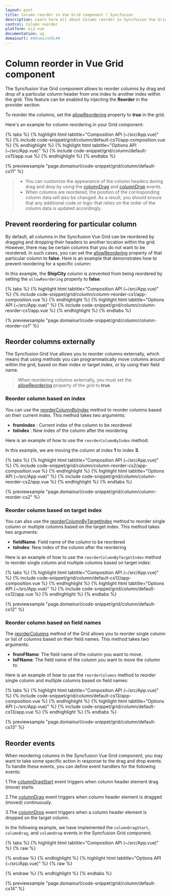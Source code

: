 ```yaml
---
layout: post
title: Column reorder in Vue Grid component | Syncfusion
description: Learn here all about Column reorder in Syncfusion Vue Grid component of Syncfusion Essential JS 2 and more.
control: Column reorder 
platform: ej2-vue
documentation: ug
domainurl: ##DomainURL##
--- 
```


# Column reorder in Vue Grid component

The Syncfusion Vue Grid component allows to reorder columns by drag and drop of a particular column header from one index to another index within the grid. This feature can be enabled by injecting the **Reorder** in the provider section.

To reorder the columns, set the [allowReordering](https://ej2.syncfusion.com/vue/documentation/api/grid/#allowreordering) property to **true** in the grid.

Here's an example for column reordering in your Grid component:

{% tabs %}
{% highlight html tabtitle="Composition API (~/src/App.vue)" %}
{% include code-snippet/grid/column/default-cs11/app-composition.vue %}
{% endhighlight %}
{% highlight html tabtitle="Options API (~/src/App.vue)" %}
{% include code-snippet/grid/column/default-cs11/app.vue %}
{% endhighlight %}
{% endtabs %}
        
{% previewsample "page.domainurl/code-snippet/grid/column/default-cs11" %}

>* You can customize the appearance of the column headers during drag and drop by using the [columnDrag](https://ej2.syncfusion.com/vue/documentation/api/grid/#columndrag) and [columnDrop](https://ej2.syncfusion.com/vue/documentation/api/grid/#columndrop) events.
>* When columns are reordered, the position of the corresponding column data will also be changed. As a result, you should ensure that any additional code or logic that relies on the order of the column data is updated accordingly.

## Prevent reordering for particular column

By default, all columns in the Syncfusion Vue Grid can be reordered by dragging and dropping their headers to another location within the grid. However, there may be certain columns that you do not want to be reordered. In such cases, you can set the [allowReordering](https://ej2.syncfusion.com/vue/documentation/api/grid/column/#allowreordering) property of that particular column to **false**. Here is an example that demonstrates how to prevent reordering for a specific column:

In this example, the **ShipCity** column is prevented from being reordered by setting the `allowReordering` property to **false**.

{% tabs %}
{% highlight html tabtitle="Composition API (~/src/App.vue)" %}
{% include code-snippet/grid/column/column-reorder-cs1/app-composition.vue %}
{% endhighlight %}
{% highlight html tabtitle="Options API (~/src/App.vue)" %}
{% include code-snippet/grid/column/column-reorder-cs1/app.vue %}
{% endhighlight %}
{% endtabs %}
        
{% previewsample "page.domainurl/code-snippet/grid/column/column-reorder-cs1" %}

## Reorder columns externally

The Syncfusion Grid Vue allows you to reorder columns externally, which means that using methods you can programmatically move columns around within the grid, based on their index or target index, or by using their field name.

> When reordering columns externally, you must set the [allowReordering](https://ej2.syncfusion.com/vue/documentation/api/grid/column/#allowreordering) property of the grid to **true**.

### Reorder column based on index

You can use the [reorderColumnByIndex](https://ej2.syncfusion.com/vue/documentation/api/grid/#reordercolumnbyindex) method to reorder columns based on their current index. This method takes two arguments:

* **fromIndex** : Current index of the column to be reordered
* **toIndex** : New index of the column after the reordering

Here is an example of how to use the `reorderColumnByIndex` method:

In this example, we are moving the column at index **1** to index **3**.

{% tabs %}
{% highlight html tabtitle="Composition API (~/src/App.vue)" %}
{% include code-snippet/grid/column/column-reorder-cs2/app-composition.vue %}
{% endhighlight %}
{% highlight html tabtitle="Options API (~/src/App.vue)" %}
{% include code-snippet/grid/column/column-reorder-cs2/app.vue %}
{% endhighlight %}
{% endtabs %}
        
{% previewsample "page.domainurl/code-snippet/grid/column/column-reorder-cs2" %}

### Reorder column based on target index

You can also use the [reorderColumnByTargetIndex](https://ej2.syncfusion.com/vue/documentation/api/grid/#reordercolumnbytargetindex) method to reorder single column or multiple columns based on the target index. This method takes two arguments:

* **fieldName**: Field name of the column to be reordered
* **toIndex**: New index of the column after the reordering

Here is an example of how to use the `reorderColumnByTargetIndex` method to reorder single column and multiple columns based on target index: 

{% tabs %}
{% highlight html tabtitle="Composition API (~/src/App.vue)" %}
{% include code-snippet/grid/column/default-cs12/app-composition.vue %}
{% endhighlight %}
{% highlight html tabtitle="Options API (~/src/App.vue)" %}
{% include code-snippet/grid/column/default-cs12/app.vue %}
{% endhighlight %}
{% endtabs %}
 
{% previewsample "page.domainurl/code-snippet/grid/column/default-cs12" %}

### Reorder column based on field names

The [reorderColumns](https://ej2.syncfusion.com/vue/documentation/api/grid/#reordercolumns) method of the Grid allows you to reorder single column or list of columns based on their field names. This method takes two arguments: 

* **fromFName**: The field name of the column you want to move.
* **toFName**: The field name of the column you want to move the column to.

Here is an example of how to use the `reorderColumns` method to reorder single column and multiple columns based on field names:

{% tabs %}
{% highlight html tabtitle="Composition API (~/src/App.vue)" %}
{% include code-snippet/grid/column/default-cs13/app-composition.vue %}
{% endhighlight %}
{% highlight html tabtitle="Options API (~/src/App.vue)" %}
{% include code-snippet/grid/column/default-cs13/app.vue %}
{% endhighlight %}
{% endtabs %}
        
{% previewsample "page.domainurl/code-snippet/grid/column/default-cs13" %}

## Reorder events

When reordering columns in the Syncfusion Vue Grid component, you may want to take some specific action in response to the drag and drop events. To handle these events, you can define event handlers for the following events:

1.The [columnDragStart](https://ej2.syncfusion.com/vue/documentation/api/grid/#columndragstart) event triggers when column header element drag (move) starts.

2.The [columnDrag](https://ej2.syncfusion.com/vue/documentation/api/grid/#columndrag) event triggers when column header element is dragged (moved) continuously.

3.The [columnDrop](https://ej2.syncfusion.com/vue/documentation/api/grid/#columndrop) event triggers when a column header element is dropped on the target column.

In the following example, we have implemented the `columnDragStart`, `columnDrag`, and `columnDrop` events in the Syncfusion Grid component.

{% tabs %}
{% highlight html tabtitle="Composition API (~/src/App.vue)" %}
{% raw %}
<template>
  <div id="app">
    <p id='message' style="color:red;text-align:center">{{ message }}</p>
    <ejs-grid ref='grid' :dataSource="data" :allowReordering='true' height='315px' :enableHover='false'
      :columnDragStart="columnDragStart" :columnDrag="columnDrag" :columnDrop="columnDrop">
      <e-columns>
        <e-column field='OrderID' headerText='Order ID' textAlign='Right' width=90></e-column>
        <e-column field='CustomerID' headerText='Customer ID' width=120></e-column>
        <e-column field='ShipCity' headerText='Ship City' width=100></e-column>
        <e-column field='ShipRegion' headerText='Ship Region' width=80></e-column>
        <e-column field='ShipName' headerText='Ship Name' width=80></e-column>
      </e-columns>
    </ejs-grid>
  </div>
</template>
<script setup>
import { provide, ref } from "vue";
import { GridComponent as EjsGrid, ColumnDirective as EColumn, ColumnsDirective as EColumns, Reorder } from "@syncfusion/ej2-vue-grids";
import { data } from './datasource.js';
var message = ref(null);
var grid = ref(null);
provide('grid', [Reorder]);
const columnDrop = function (args) {
  message.value = `columnDrop event triggered`;
  if (args.column.allowReordering == true) {
    grid.value.getColumnByField(args.column.field).customAttributes = {
      class: 'customcss',
    };
  }
}
const columnDragStart = function (args) {

  message.value = `columnDragStart event triggered`;
  if (args.column.field == 'OrderID') {
    grid.value.getColumnByField(args.column.field).allowReordering = false;
  }
}
const columnDrag = function (args) {
  var index = args.target.getAttribute('data-colIndex');
  if (index) {
    message.value = `columnDrag event is triggered. ` + args.column.headerText + ` column is dragged to index ` + index;
  }
}
</script>
<style>
@import "../node_modules/@syncfusion/ej2-base/styles/tailwind.css";
@import "../node_modules/@syncfusion/ej2-buttons/styles/tailwind.css";
@import "../node_modules/@syncfusion/ej2-calendars/styles/tailwind.css";
@import "../node_modules/@syncfusion/ej2-dropdowns/styles/tailwind.css";
@import "../node_modules/@syncfusion/ej2-inputs/styles/tailwind.css";
@import "../node_modules/@syncfusion/ej2-navigations/styles/tailwind.css";
@import "../node_modules/@syncfusion/ej2-popups/styles/tailwind.css";
@import "../node_modules/@syncfusion/ej2-splitbuttons/styles/tailwind.css";
@import "../node_modules/@syncfusion/ej2-vue-grids/styles/tailwind.css";
@import "../node_modules/@syncfusion/ej2-vue-buttons/styles/tailwind.css";
</style>
{% endraw %}
{% endhighlight %}
{% highlight html tabtitle="Options API (~/src/App.vue)" %}
{% raw %}
<template>
  <div id="app">
    <p id='message' style="color:red; text-align:center">{{ message }}</p>
    <ejs-grid ref='grid' :dataSource="data" :allowReordering='true' height='315px' :enableHover='false'
      :columnDragStart="columnDragStart" :columnDrag="columnDrag" :columnDrop="columnDrop">
      <e-columns>
        <e-column field='OrderID' headerText='Order ID' textAlign='Right' width=90></e-column>
        <e-column field='CustomerID' headerText='Customer ID' width=120></e-column>
        <e-column field='ShipCity' headerText='Ship City' width=100></e-column>
        <e-column field='ShipRegion' headerText='Ship Region' width=80></e-column>
        <e-column field='ShipName' headerText='Ship Name' width=80></e-column>
      </e-columns>
    </ejs-grid>
  </div>
</template>
<script>

import { GridComponent, ColumnsDirective, ColumnDirective, Reorder } from "@syncfusion/ej2-vue-grids";
import { data } from './datasource.js';
export default {
  name: "App",
  components: {
    "ejs-grid": GridComponent,
    "e-columns": ColumnsDirective,
    "e-column": ColumnDirective
  },
  data() {
    return {
      data: data,
      message: ''
    };
  },
  provide: {
    grid: [Reorder]
  },
  methods: {
    columnDrop: function (args) {
      this.message = `columnDrop event triggered`;
      if (args.column.allowReordering == true) {
        this.$refs.grid.getColumnByField(args.column.field).customAttributes = {
          class: 'customcss',
        };
      }
    },
    columnDragStart: function (args) {
      this.message = `columnDragStart event triggered`;
      if (args.column.field == 'OrderID') {
        this.$refs.grid.getColumnByField(args.column.field).allowReordering = false;
      }
    },
    columnDrag: function (args) {
      var index = args.target.getAttribute('data-colIndex');
      if (index) {
        this.message = `columnDrag event is triggered. ` + args.column.headerText + ` column is dragged to index ` + index;
      }
    },
  }
}
</script>
<style>
@import "../node_modules/@syncfusion/ej2-base/styles/tailwind.css";
@import "../node_modules/@syncfusion/ej2-buttons/styles/tailwind.css";
@import "../node_modules/@syncfusion/ej2-calendars/styles/tailwind.css";
@import "../node_modules/@syncfusion/ej2-dropdowns/styles/tailwind.css";
@import "../node_modules/@syncfusion/ej2-inputs/styles/tailwind.css";
@import "../node_modules/@syncfusion/ej2-navigations/styles/tailwind.css";
@import "../node_modules/@syncfusion/ej2-popups/styles/tailwind.css";
@import "../node_modules/@syncfusion/ej2-splitbuttons/styles/tailwind.css";
@import "../node_modules/@syncfusion/ej2-vue-grids/styles/tailwind.css";
@import "../node_modules/@syncfusion/ej2-vue-buttons/styles/tailwind.css";
</style>
{% endraw %}
{% endhighlight %}
{% endtabs %}
        
{% previewsample "page.domainurl/code-snippet/grid/column/default-cs14" %}